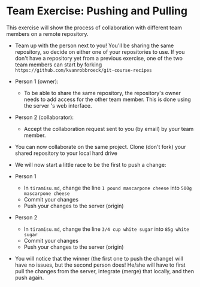 # Team Exercise: Pushing and Pulling

This exercise will show the process of collaboration with different team members on a remote repository.

- Team up with the person next to you! You'll be sharing the same repository, so decide on either one of your repositories to use. If you don't have a repository yet from a previous exercise, one of the two team members can start by forking
`https://github.com/kvanrobbroeck/git-course-recipes`

- Person 1 (owner):
	- To be able to share the same repository, the repository's owner needs to add
access for the other team member. This is done using the server 's web interface.

- Person 2 (collaborator):
	- Accept the collaboration request sent to you (by email) by your team member.

- You can now collaborate on the same project. Clone (don't fork) your shared repository to your local hard drive
- We will now start a little race to be the first to push a change:

- Person 1
	- In `tiramisu.md`, change the line `1 pound mascarpone cheese` into `500g mascarpone cheese`
	- Commit your changes
	- Push your changes to the server (origin)

- Person 2
	- In `tiramisu.md`, change the line `3/4 cup white sugar` into `85g white sugar`
	- Commit your changes
	- Push your changes to the server (origin)

- You will notice that the winner (the first one to push the change) will have no issues, but the second person does! He/she will have to first pull the changes from the server, integrate (merge) that locally, and then push again.
